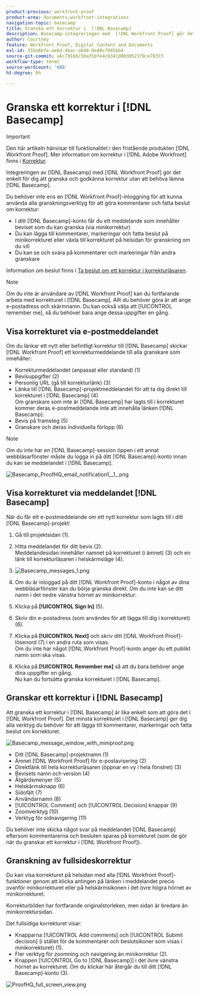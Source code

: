 ```yaml
---
product-previous: workfront-proof
product-area: documents;workfront-integrations
navigation-topic: basecamp
title: Granska ett korrektur i  [!DNL Basecamp]
description: Basecamp-integreringen med  [!DNL Workfront Proof] gör det enkelt för dig att granska och godkänna korrektur utan att lämna Basecamp.
author: Courtney
feature: Workfront Proof, Digital Content and Documents
exl-id: 355e6bfe-ae6d-4bac-a648-0e48cf945bb4
source-git-commit: a6c79166c50af5bfe4c0341d003052179ce78373
workflow-type: tm+mt
source-wordcount: '668'
ht-degree: 0%

---
```


# Granska ett korrektur i [!DNL Basecamp]

>[!IMPORTANT]
>
>Den här artikeln hänvisar till funktionalitet i den fristående produkten [!DNL Workfront Proof]. Mer information om korrektur i [!DNL Adobe Workfront] finns i [Korrektur](../../../review-and-approve-work/proofing/proofing.md).

Integreringen av [!DNL Basecamp] med [!DNL Workfront Proof] gör det enkelt för dig att granska och godkänna korrektur utan att behöva lämna [!DNL Basecamp].

Du behöver inte ens en [!DNL Workfront Proof]-inloggning för att kunna använda alla granskningsverktyg för att göra kommentarer och fatta beslut om korrektur:

* I ditt [!DNL Basecamp]-konto får du ett meddelande som innehåller beviset som du kan granska (via minikorrektur)
* Du kan lägga till kommentarer, markeringar och fatta beslut på minikorrekturet eller växla till korrekturet på helsidan för granskning om du vill
* Du kan se och svara på kommentarer och markeringar från andra granskare

Information om beslut finns i [Ta beslut om ett korrektur i korrekturläsaren](../../../review-and-approve-work/proofing/reviewing-proofs-within-workfront/make-a-decision-on-a-proof/make-decisions-on-proof.md).

>[!NOTE]
>
> Om du inte är användare av [!DNL Workfront Proof] kan du fortfarande arbeta med korrekturet i [!DNL Basecamp]. Allt du behöver göra är att ange e-postadress och skärmnamn. Du kan också välja att [!UICONTROL remember me], så du behöver bara ange dessa uppgifter en gång.

## Visa korrekturet via e-postmeddelandet

Om du länkar ett nytt eller befintligt korrektur till [!DNL Basecamp] skickar [!DNL Workfront Proof] ett korrekturmeddelande till alla granskare som innehåller:

* Korrekturmeddelandet (anpassat eller standard) (1)
* Bevisuppgifter (2)
* Personlig URL (gå till korrekturlänk) (3)
* Länka till [!DNL Basecamp]-projektmeddelandet för att ta dig direkt till korrekturet i [!DNL Basecamp] (4)\
   Om granskare som inte är [!DNL Basecamp] har lagts till i korrekturet kommer deras e-postmeddelande inte att innehålla länken [!DNL Basecamp].
* Bevis på framsteg (5)
* Granskare och deras individuella förlopp (6)

>[!NOTE]
>
> Om du inte har en [!DNL Basecamp]-session öppen i ett annat webbläsarfönster måste du logga in på ditt [!DNL Basecamp]-konto innan du kan se meddelandet i [!DNL Basecamp].

![Basecamp_ProofHQ_email_notification1__1_.png](assets/basecamp-proofhq-email-notification1--1--350x202.png)

## Visa korrekturet via meddelandet [!DNL Basecamp]

När du får ett e-postmeddelande om ett nytt korrektur som lagts till i ditt [!DNL Basecamp]-projekt:

1. Gå till projektsidan (1).
1. Hitta meddelandet för ditt bevis (2).\
   Meddelandesidan innehåller namnet på korrekturet (i ämnet) (3) och en länk till korrekturläsaren i helskärmsläge (4).
1. ![Basecamp_messages_1.png](assets/basecamp-messages-1-350x129.png)

1. Om du är inloggad på ditt [!DNL Workfront Proof]-konto i något av dina webbläsarfönster kan du börja granska direkt. Om du inte kan se ditt namn i det nedre vänstra hörnet av minikorrektur:
1. Klicka på **[!UICONTROL Sign In]** (5).
1. Skriv din e-postadress (som användes för att lägga till dig i korrekturet) (6).
1. Klicka på **[!UICONTROL Next]** och skriv ditt [!DNL Workfront Proof]-lösenord (7) i en andra ruta som visas.\
   Om du inte har något [!DNL Workfront Proof]-konto anger du ett publikt namn som ska visas.

1. Klicka på **[!UICONTROL Remember me]** så att du bara behöver ange dina uppgifter en gång.\
   Nu kan du fortsätta granska korrekturet i [!DNL Basecamp].

## Granskar ett korrektur i [!DNL Basecamp]

Att granska ett korrektur i [!DNL Basecamp] är lika enkelt som att göra det i [!DNL Workfront Proof]. Det minsta korrekturet i [!DNL Basecamp] ger dig alla verktyg du behöver för att lägga till kommentarer, markeringar och fatta beslut om korrekturet.

![Basecamp_message_window_with_miniproof.png](assets/basecamp-message-window-with-miniproof-350x406.png)

* Ditt [!DNL Basecamp]-projektnamn (1)
* Ämnet [!DNL Workfront Proof] för e-postavisering (2)
* Direktlänk till hela korrekturläsaren (öppnar en vy i hela fönstret) (3)
* Bevisets namn och version (4)
* Åtgärdsmenyer (5)
* Helskärmsknapp (6)
* Sidofält (7)
* Användarnamn (8)
* [!UICONTROL Comment] och [!UICONTROL Decision] knappar (9)
* Zoomverktyg (10)
* Verktyg för sidnavigering (11)

Du behöver inte skicka något svar på meddelandet [!DNL Basecamp] eftersom kommentarerna och besluten sparas på korrekturet (som de gör när du granskar ett korrektur i [!DNL Workfront Proof]).

## Granskning av fullsideskorrektur

Du kan visa korrekturet på helsidan med alla [!DNL Workfront Proof]-funktioner genom att klicka antingen på länken i meddelandet precis ovanför minikorrekturet eller på helskärmsikonen i det övre högra hörnet av minikorrekturet.

Korrekturbilden har fortfarande originalstorleken, men sidan är bredare än minikorrektursidan.

Det fullsidiga korrekturet visar:

* Knapparna [!UICONTROL Add comments] och [!UICONTROL Submit decision] (i stället för de kommentarer och beslutsikoner som visas i minikorrekturet) (1).
* Fler verktyg för zoomning och navigering än minikorrektur (2).
* Knappen [!UICONTROL Go to [!DNL Basecamp]] i det övre vänstra hörnet av korrekturet. Om du klickar här återgår du till ditt [!DNL Basecamp]-konto (3).

![ProofHQ_full_screen_view.png](assets/proofhq-full-screen-view-350x217.png)
